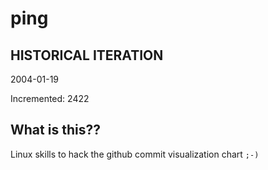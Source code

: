 # ping

## HISTORICAL ITERATION
2004-01-19

Incremented: 2422

## What is this?? 
Linux skills to hack the github commit visualization chart `;-)`
